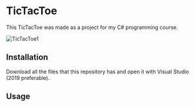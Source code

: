 # TicTacToe
This TicTacToe was made as a project for my C# programming course.

![TicTacToe1](https://user-images.githubusercontent.com/49878974/73632389-3b130e80-4664-11ea-9b27-ddccd4f75c3d.png=250x250)


## Installation
Download all the files that this repository has and open it with Visual Studio (2019 preferable).

## Usage
